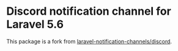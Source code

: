 # Discord notification channel for Laravel 5.6

This package is a fork from [laravel-notification-channels/discord](https://github.com/laravel-notification-channels/discord).
